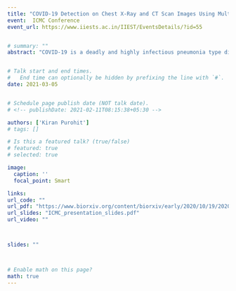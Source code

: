 ```yaml
---
title: "COVID-19 Detection on Chest X-Ray and CT Scan Images Using Multi-image Augmented Deep Learning Model @ICMC 2021"
event:  ICMC Conference
event_url: https://www.iiests.ac.in/IIEST/EventsDetails/?id=55


# summary: ""
abstract: "COVID-19 is a deadly and highly infectious pneumonia type disease. RT-PCR is a proven testing methodology for the detection of coronavirus infection in spite of having a lengthy testing time. Sometimes, it gives false-positive results more than the desired rates. To support the conventional RT-PCR methodology or testing independently without RC-PCR methodology for correct clinical diagnosis, COVID-19 testing can be acquired with images of X-Ray and CT Scan of a person. This image-based analysis will make a radical change in the detection of coronavirus in the human body with negligible false-negative and false-positive results. For the detection of COVID-19 in CT Scan and X-Ray images of coronavirus suspected individuals, this paper uses a multi-image augmented Convolutional Neural Network (CNN). For training the CNN model, multi-image augmentation utilizes discontinuity information acquired from the edged images to increase the meaningful examples. With this method, the proposed model exhibits a higher classification accuracy of around 98.97% for X-Ray and 95.38% for CT Scan images. Using multi-image augmentation, X-Ray images achieve a specificity of 98.88% and a sensitivity of 99.07% whereas a specificity of 95.98% and sensitivity of 94.78% are achieved in CT Scan images. The experimental results are also compared with VGG-16 and ResNet-50 models. The evaluation has been performed on publicly available databases comprising chest images of both X-Ray and CT Scan." 


# Talk start and end times.
#   End time can optionally be hidden by prefixing the line with `#`.
date: 2021-03-05


# Schedule page publish date (NOT talk date).
# <!-- publishDate: 2021-02-11T08:15:38+05:30 -->

authors: ['Kiran Purohit']
# tags: []

# Is this a featured talk? (true/false)
# featured: true
# selected: true

image:
  caption: ''
  focal_point: Smart

links:
url_code: ""
url_pdf: "https://www.biorxiv.org/content/biorxiv/early/2020/10/19/2020.07.15.205567.full.pdf"
url_slides: "ICMC_presentation_slides.pdf"
url_video: ""



slides: ""



# Enable math on this page?
math: true
---
```



